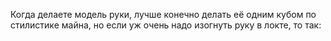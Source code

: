 Когда делаете модель руки, лучше конечно делать её одним кубом по стилистике майна, но если уж очень надо изогнуть руку в локте, то так: